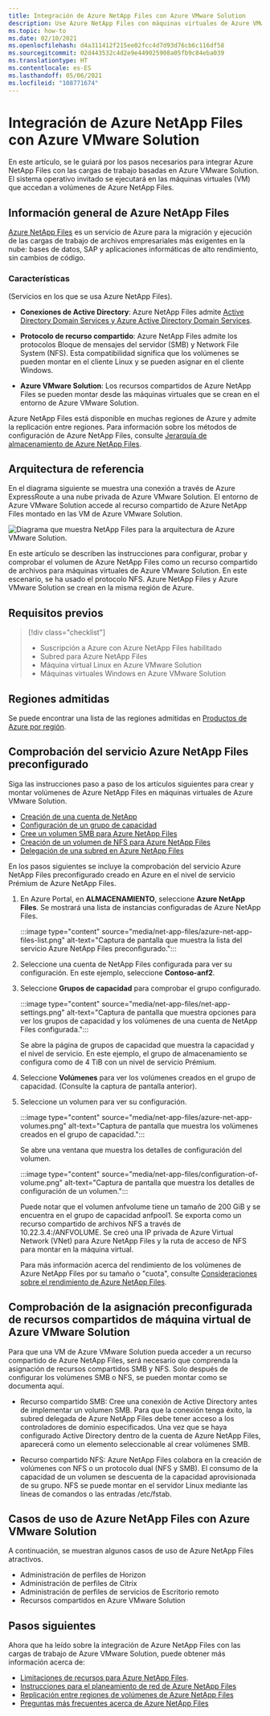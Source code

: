 ```yaml
---
title: Integración de Azure NetApp Files con Azure VMware Solution
description: Use Azure NetApp Files con máquinas virtuales de Azure VMware Solution para migrar y sincronizar datos entre servidores locales, máquinas virtuales de Azure VMware Solution e infraestructuras en la nube.
ms.topic: how-to
ms.date: 02/10/2021
ms.openlocfilehash: d4a311412f215ee02fcc4d7d93d76cb6c116df58
ms.sourcegitcommit: 02d443532c4d2e9e449025908a05fb9c84eba039
ms.translationtype: HT
ms.contentlocale: es-ES
ms.lasthandoff: 05/06/2021
ms.locfileid: "108771674"
---
```

# <a name="integrate-azure-netapp-files-with-azure-vmware-solution"></a>Integración de Azure NetApp Files con Azure VMware Solution

En este artículo, se le guiará por los pasos necesarios para integrar Azure NetApp Files con las cargas de trabajo basadas en Azure VMware Solution. El sistema operativo invitado se ejecutará en las máquinas virtuales (VM) que accedan a volúmenes de Azure NetApp Files. 

## <a name="azure-netapp-files-overview"></a>Información general de Azure NetApp Files

[Azure NetApp Files](../azure-netapp-files/azure-netapp-files-introduction.md) es un servicio de Azure para la migración y ejecución de las cargas de trabajo de archivos empresariales más exigentes en la nube: bases de datos, SAP y aplicaciones informáticas de alto rendimiento, sin cambios de código.

### <a name="features"></a>Características
(Servicios en los que se usa Azure NetApp Files).

- **Conexiones de Active Directory**: Azure NetApp Files admite [Active Directory Domain Services y Azure Active Directory Domain Services](../azure-netapp-files/create-active-directory-connections.md#decide-which-domain-services-to-use).

- **Protocolo de recurso compartido**: Azure NetApp Files admite los protocolos Bloque de mensajes del servidor (SMB) y Network File System (NFS). Esta compatibilidad significa que los volúmenes se pueden montar en el cliente Linux y se pueden asignar en el cliente Windows.

- **Azure VMware Solution**: Los recursos compartidos de Azure NetApp Files se pueden montar desde las máquinas virtuales que se crean en el entorno de Azure VMware Solution.

Azure NetApp Files está disponible en muchas regiones de Azure y admite la replicación entre regiones. Para información sobre los métodos de configuración de Azure NetApp Files, consulte [Jerarquía de almacenamiento de Azure NetApp Files](../azure-netapp-files/azure-netapp-files-understand-storage-hierarchy.md).

## <a name="reference-architecture"></a>Arquitectura de referencia

En el diagrama siguiente se muestra una conexión a través de Azure ExpressRoute a una nube privada de Azure VMware Solution. El entorno de Azure VMware Solution accede al recurso compartido de Azure NetApp Files montado en las VM de Azure VMware Solution.

![Diagrama que muestra NetApp Files para la arquitectura de Azure VMware Solution.](media/net-app-files/net-app-files-topology.png)

En este artículo se describen las instrucciones para configurar, probar y comprobar el volumen de Azure NetApp Files como un recurso compartido de archivos para máquinas virtuales de Azure VMware Solution. En este escenario, se ha usado el protocolo NFS. Azure NetApp Files y Azure VMware Solution se crean en la misma región de Azure.

## <a name="prerequisites"></a>Requisitos previos 

> [!div class="checklist"]
> * Suscripción a Azure con Azure NetApp Files habilitado
> * Subred para Azure NetApp Files
> * Máquina virtual Linux en Azure VMware Solution
> * Máquinas virtuales Windows en Azure VMware Solution

## <a name="regions-supported"></a>Regiones admitidas

Se puede encontrar una lista de las regiones admitidas en [Productos de Azure por región](https://azure.microsoft.com/global-infrastructure/services/?products=netapp,azure-vmware&regions=all).

## <a name="verify-pre-configured-azure-netapp-files"></a>Comprobación del servicio Azure NetApp Files preconfigurado 

Siga las instrucciones paso a paso de los artículos siguientes para crear y montar volúmenes de Azure NetApp Files en máquinas virtuales de Azure VMware Solution.

- [Creación de una cuenta de NetApp](../azure-netapp-files/azure-netapp-files-create-netapp-account.md)
- [Configuración de un grupo de capacidad](../azure-netapp-files/azure-netapp-files-set-up-capacity-pool.md)
- [Cree un volumen SMB para Azure NetApp Files](../azure-netapp-files/azure-netapp-files-create-volumes-smb.md)
- [Creación de un volumen de NFS para Azure NetApp Files](../azure-netapp-files/azure-netapp-files-create-volumes.md)
- [Delegación de una subred en Azure NetApp Files](../azure-netapp-files/azure-netapp-files-delegate-subnet.md)

En los pasos siguientes se incluye la comprobación del servicio Azure NetApp Files preconfigurado creado en Azure en el nivel de servicio Prémium de Azure NetApp Files.

1. En Azure Portal, en **ALMACENAMIENTO**, seleccione **Azure NetApp Files**. Se mostrará una lista de instancias configuradas de Azure NetApp Files. 

    :::image type="content" source="media/net-app-files/azure-net-app-files-list.png" alt-text="Captura de pantalla que muestra la lista del servicio Azure NetApp Files preconfigurado."::: 

2. Seleccione una cuenta de NetApp Files configurada para ver su configuración. En este ejemplo, seleccione **Contoso-anf2**. 

3. Seleccione **Grupos de capacidad** para comprobar el grupo configurado. 

    :::image type="content" source="media/net-app-files/net-app-settings.png" alt-text="Captura de pantalla que muestra opciones para ver los grupos de capacidad y los volúmenes de una cuenta de NetApp Files configurada.":::

    Se abre la página de grupos de capacidad que muestra la capacidad y el nivel de servicio. En este ejemplo, el grupo de almacenamiento se configura como de 4 TiB con un nivel de servicio Prémium.

4. Seleccione **Volúmenes** para ver los volúmenes creados en el grupo de capacidad. (Consulte la captura de pantalla anterior).

5. Seleccione un volumen para ver su configuración.  

    :::image type="content" source="media/net-app-files/azure-net-app-volumes.png" alt-text="Captura de pantalla que muestra los volúmenes creados en el grupo de capacidad.":::

    Se abre una ventana que muestra los detalles de configuración del volumen.

    :::image type="content" source="media/net-app-files/configuration-of-volume.png" alt-text="Captura de pantalla que muestra los detalles de configuración de un volumen.":::

    Puede notar que el volumen anfvolume tiene un tamaño de 200 GiB y se encuentra en el grupo de capacidad anfpool1. Se exporta como un recurso compartido de archivos NFS a través de 10.22.3.4:/ANFVOLUME. Se creó una IP privada de Azure Virtual Network (VNet) para Azure NetApp Files y la ruta de acceso de NFS para montar en la máquina virtual.

    Para más información acerca del rendimiento de los volúmenes de Azure NetApp Files por su tamaño o "cuota", consulte [Consideraciones sobre el rendimiento de Azure NetApp Files](../azure-netapp-files/azure-netapp-files-performance-considerations.md). 

## <a name="verify-pre-configured-azure-vmware-solution-vm-share-mapping"></a>Comprobación de la asignación preconfigurada de recursos compartidos de máquina virtual de Azure VMware Solution

Para que una VM de Azure VMware Solution pueda acceder a un recurso compartido de Azure NetApp Files, será necesario que comprenda la asignación de recursos compartidos SMB y NFS. Solo después de configurar los volúmenes SMB o NFS, se pueden montar como se documenta aquí.

- Recurso compartido SMB: Cree una conexión de Active Directory antes de implementar un volumen SMB. Para que la conexión tenga éxito, la subred delegada de Azure NetApp Files debe tener acceso a los controladores de dominio especificados. Una vez que se haya configurado Active Directory dentro de la cuenta de Azure NetApp Files, aparecerá como un elemento seleccionable al crear volúmenes SMB.

- Recurso compartido NFS: Azure NetApp Files colabora en la creación de volúmenes con NFS o un protocolo dual (NFS y SMB). El consumo de la capacidad de un volumen se descuenta de la capacidad aprovisionada de su grupo. NFS se puede montar en el servidor Linux mediante las líneas de comandos o las entradas /etc/fstab.

## <a name="use-cases-of-azure-netapp-files-with-azure-vmware-solution"></a>Casos de uso de Azure NetApp Files con Azure VMware Solution

A continuación, se muestran algunos casos de uso de Azure NetApp Files atractivos. 
- Administración de perfiles de Horizon
- Administración de perfiles de Citrix
- Administración de perfiles de servicios de Escritorio remoto
- Recursos compartidos en Azure VMware Solution

## <a name="next-steps"></a>Pasos siguientes

Ahora que ha leído sobre la integración de Azure NetApp Files con las cargas de trabajo de Azure VMware Solution, puede obtener más información acerca de:

- [Limitaciones de recursos para Azure NetApp Files](../azure-netapp-files/azure-netapp-files-resource-limits.md#resource-limits).
- [Instrucciones para el planeamiento de red de Azure NetApp Files](../azure-netapp-files/azure-netapp-files-network-topologies.md)
- [Replicación entre regiones de volúmenes de Azure NetApp Files](../azure-netapp-files/cross-region-replication-introduction.md) 
- [Preguntas más frecuentes acerca de Azure NetApp Files](../azure-netapp-files/azure-netapp-files-faqs.md)
